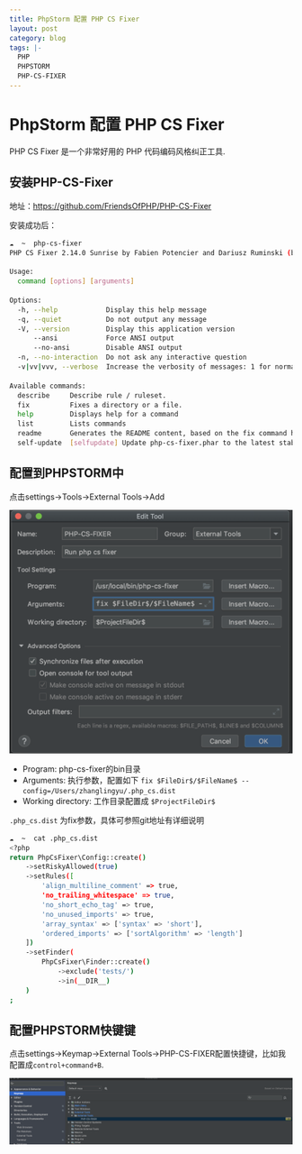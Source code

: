 ```yaml
---
title: PhpStorm 配置 PHP CS Fixer
layout: post
category: blog
tags: |-
  PHP
  PHPSTORM
  PHP-CS-FIXER
---
```




# PhpStorm 配置 PHP CS Fixer



PHP CS Fixer 是一个非常好用的 PHP 代码编码风格纠正工具.



## 安装PHP-CS-Fixer

地址：<https://github.com/FriendsOfPHP/PHP-CS-Fixer>

安装成功后：

```bash
☁  ~  php-cs-fixer
PHP CS Fixer 2.14.0 Sunrise by Fabien Potencier and Dariusz Ruminski (b788ea0)

Usage:
  command [options] [arguments]

Options:
  -h, --help            Display this help message
  -q, --quiet           Do not output any message
  -V, --version         Display this application version
      --ansi            Force ANSI output
      --no-ansi         Disable ANSI output
  -n, --no-interaction  Do not ask any interactive question
  -v|vv|vvv, --verbose  Increase the verbosity of messages: 1 for normal output, 2 for more verbose output and 3 for debug

Available commands:
  describe     Describe rule / ruleset.
  fix          Fixes a directory or a file.
  help         Displays help for a command
  list         Lists commands
  readme       Generates the README content, based on the fix command help.
  self-update  [selfupdate] Update php-cs-fixer.phar to the latest stable version.
```



## 配置到PHPSTORM中

点击settings->Tools->External Tools->Add

![image-20190524142828942](/assets/post/image-20190524142828942.png)



- Program:  php-cs-fixer的bin目录
- Arguments: 执行参数，配置如下 `fix $FileDir$/$FileName$ --config=/Users/zhanglingyu/.php_cs.dist`
- Working directory: 工作目录配置成 `$ProjectFileDir$`

`.php_cs.dist` 为fix参数，具体可参照git地址有详细说明

```bash
☁  ~  cat .php_cs.dist
<?php
return PhpCsFixer\Config::create()
    ->setRiskyAllowed(true)
    ->setRules([
        'align_multiline_comment' => true,
        'no_trailing_whitespace' => true,
        'no_short_echo_tag' => true,
        'no_unused_imports' => true,
        'array_syntax' => ['syntax' => 'short'],
        'ordered_imports' => ['sortAlgorithm' => 'length']
    ])
    ->setFinder(
        PhpCsFixer\Finder::create()
            ->exclude('tests/')
            ->in(__DIR__)
    )
;
```



## 配置PHPSTORM快键键

点击settings->Keymap->External Tools->PHP-CS-FIXER配置快捷键，比如我配置成`control+command+B`.

![image-20190524143416753](/assets/post/image-20190524143416753.png)